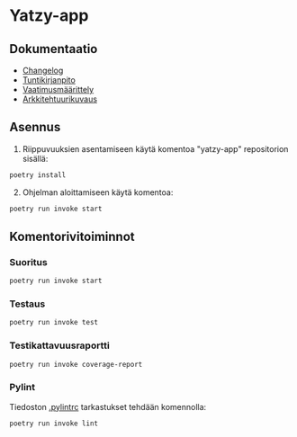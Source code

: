 # Yatzy-app

## Dokumentaatio

- [Changelog](./dokumentaatio/changelog.md)
- [Tuntikirjanpito](./dokumentaatio/tuntikirjanpito.md)
- [Vaatimusmäärittely](./dokumentaatio/vaatimusmaarittely.md)
- [Arkkitehtuurikuvaus](./dokumentaatio/arkkitehtuuri.md)

## Asennus

1. Riippuvuuksien asentamiseen käytä komentoa "yatzy-app" repositorion sisällä: 
```bash
poetry install
```

2. Ohjelman aloittamiseen käytä komentoa:
```bash
poetry run invoke start
```

## Komentorivitoiminnot

### Suoritus
```bash
poetry run invoke start
```

### Testaus
```bash
poetry run invoke test
```

### Testikattavuusraportti

```bash
poetry run invoke coverage-report
```

### Pylint

Tiedoston [.pylintrc](./.pylintrc) tarkastukset tehdään komennolla:

```bash
poetry run invoke lint
```

